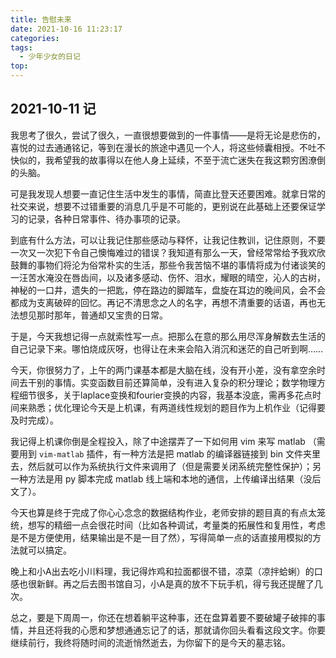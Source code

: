 ```yaml
---
title: 告慰未来
date: 2021-10-16 11:23:17
categories:
tags: 
  - 少年少女的日记
top:
---
```


## 2021-10-11 记

我思考了很久，尝试了很久，一直很想要做到的一件事情——是将无论是悲伤的，喜悦的过去通通铭记，等到在漫长的旅途中遇见一个人，将这些倾囊相授。不吐不快似的，我希望我的故事得以在他人身上延续，不至于流亡迷失在我这颗穷困潦倒的头脑。

<!--more-->

可是我发现人想要一直记住生活中发生的事情，简直比登天还要困难。就拿日常的社交来说，想要不过错重要的消息几乎是不可能的，更别说在此基础上还要保证学习的记录，各种日常事件、待办事项的记录。

到底有什么方法，可以让我记住那些感动与释怀，让我记住教训，记住原则，不要一次又一次犯下令自己懊悔难过的错误？我知道有那么一天，曾经常常给予我欢欣鼓舞的事物们将沦为俗常朴实的生活，那些令我苦恼不堪的事情将成为付诸谈笑的一汪苦水淹没在唇齿间，以及诸多感动、伤怀、泪水，耀眼的晴空，沁人的古树，神秘的一口井，遗失的一把匙，停在路边的脚踏车，盘旋在耳边的晚间风，会不会都成为支离破碎的回忆。再记不清思念之人的名字，再想不清重要的话语，再也无法想见那时那年，普通却又宝贵的日常。

于是，今天我想记得一点就索性写一点。把那么在意的那么用尽浑身解数去生活的自己记录下来。哪怕烧成灰呀，也得让在未来会陷入消沉和迷茫的自己听到啊……

今天，你很努力了，上午的两门课基本都是大脑在线，没有开小差，没有拿空余时间去干别的事情。实变函数目前还算简单，没有进入复杂的积分理论；数学物理方程细节很多，关于laplace变换和fourier变换的内容，我基本没底，需再多花点时间来熟悉；优化理论今天是上机课，有两道线性规划的题目作为上机作业（记得要及时完成）。

我记得上机课你倒是全程投入，除了中途摆弄了一下如何用 vim 来写 matlab （需要用到 `vim-matlab` 插件，有一种方法是把 matlab 的编译器链接到 bin 文件夹里去，然后就可以作为系统执行文件来调用了（但是需要关闭系统完整性保护）；另一种方法是用 py 脚本完成 matlab 线上端和本地的通信，上传编译出结果（没后文了）。

今天也算是终于完成了你心心念念的数据结构作业，老师安排的题目真的有点太笼统，想写的精细一点会很花时间（比如各种调试，考量类的拓展性和复用性，考虑是不是方便使用，结果输出是不是一目了然），写得简单一点的话直接用模拟的方法就可以搞定。

晚上和小A出去吃小川料理，我记得炸鸡和拉面都很不错，凉菜（凉拌蛤蜊）的口感也很新鲜。再之后去图书馆自习，小A是真的放不下玩手机，得亏我还提醒了几次。

总之，要是下周周一，你还在想着躺平这种事，还在盘算着要不要破罐子破摔的事情，并且还将我的心愿和梦想通通忘记了的话，那就请你回头看看这段文字。你要继续前行，我终将随时间的流逝悄然逝去，为你留下的是今天的墓志铭。


